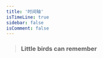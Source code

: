 ```yaml
---
title: '时间轴'
isTimeLine: true
sidebar: false
isComment: false
---
```


> ### Little birds can remember

